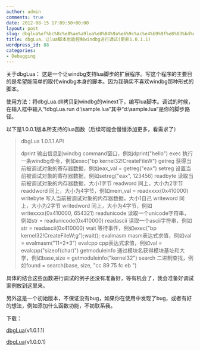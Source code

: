 ```yaml
---
author: admin
comments: true
date: 2012-08-15 17:09:50+00:00
layout: post
slug: dbglua%ef%bc%8c%e8%ae%a9lua%e8%84%9a%e6%9c%ac%e4%b9%9f%e8%83%bd%e6%8e%a7%e5%88%b6windbg%e8%bf%9b%e8%a1%8c%e8%b0%83%e8%af%95
title: dbgLua，让lua脚本也能控制windbg进行调试(更新1.0.1.1)
wordpress_id: 88
categories:
- Debugging
---
```


关于dbgLua：
这是一个让windbg支持lua脚步的扩展程序。写这个程序的主要目的是希望能简单的取代windbg本身的脚本。因为我确实不喜欢windbg那种形式的脚本。

使用方法：将dbgLua.dll拷贝到windbg的winext下，编写lua脚本。调试的时候，在输入框中输入“!dbgLua.run d:\sample.lua”其中“d:\sample.lua”是你的脚步路径。

以下是1.0.0.1版本所支持的lua函数（后续可能会慢慢添加更多，看需求了）


<blockquote>dbgLua 1.0.1.1 API

dprint 输出信息到windbg command窗口，例如dprint("hello")
exec 执行一条windbg命令，例如exec("bp kernel32!CreateFileW")
getreg 获得当前被调试对象的寄存器数据，例如eax_val = getreg("eax")
setreg 设置当前被调试对象的寄存器数据，例如setreg("eax", 123456)
readbyte 读取当前被调试对象的内存器数据，大小1字节
readword 同上，大小为2字节
readdword 同上，大小为4字节，例如mem_val = readxxxx(0x410000)
writebyte 写入当前被调试对象的内存器数据，大小1自己
writeword 同上，大小为2字节
writedword 同上，大小为4字节，例如writexxxx(0x410000, 654321)
readunicode 读取一个unicode字符串，例如str = readunicode(0x410000)
readascii 读取一个ascii字符串，例如str = readascii(0x410000)
wait 等待事件，例如exec("bp kernel32!CreateFileW;g");wait();
evalmasm masm表达式求值，例如val = evalmasm("11+2*3")
evalcpp cpp表达式求值，例如val = evalcpp("sizeof(char)")
getmoduleinfo 通过模块名获得模块基址和大学，例如base,size = getmoduleinfo("kernel32")
search 二进制查找，例如found = search(base, size, "cc 89 75 fc eb ")</blockquote>


具体的结合这些函数进行调试的例子还没有准备好，等有机会了，我会准备好调试案例放到这里来。

另外这是一个初始版本，不保证没有bug，如果你在使用中发现了bug，或者有好的想法，例如添加什么函数功能，不妨联系我。

下载：

[dbgLua](/uploads/2012/08/dbgLua1.zip)(v1.0.1.1)

[dbgLua](/uploads/2012/08/dbgLua.zip)(v1.0.0.1)
